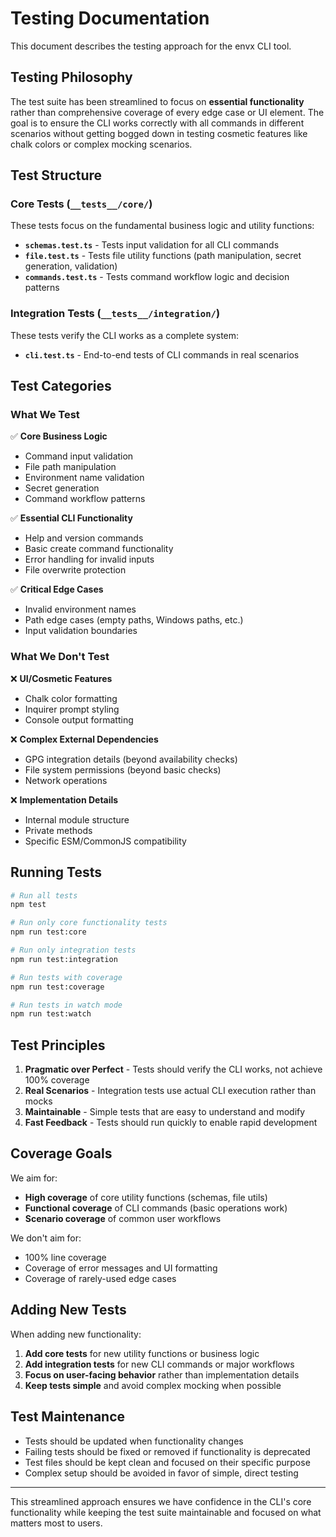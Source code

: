 # Testing Documentation

This document describes the testing approach for the envx CLI tool.

## Testing Philosophy

The test suite has been streamlined to focus on **essential functionality** rather than comprehensive coverage of every edge case or UI element. The goal is to ensure the CLI works correctly with all commands in different scenarios without getting bogged down in testing cosmetic features like chalk colors or complex mocking scenarios.

## Test Structure

### Core Tests (`__tests__/core/`)

These tests focus on the fundamental business logic and utility functions:

- **`schemas.test.ts`** - Tests input validation for all CLI commands
- **`file.test.ts`** - Tests file utility functions (path manipulation, secret generation, validation)
- **`commands.test.ts`** - Tests command workflow logic and decision patterns

### Integration Tests (`__tests__/integration/`)

These tests verify the CLI works as a complete system:

- **`cli.test.ts`** - End-to-end tests of CLI commands in real scenarios

## Test Categories

### What We Test

✅ **Core Business Logic**

- Command input validation
- File path manipulation
- Environment name validation
- Secret generation
- Command workflow patterns

✅ **Essential CLI Functionality**

- Help and version commands
- Basic create command functionality
- Error handling for invalid inputs
- File overwrite protection

✅ **Critical Edge Cases**

- Invalid environment names
- Path edge cases (empty paths, Windows paths, etc.)
- Input validation boundaries

### What We Don't Test

❌ **UI/Cosmetic Features**

- Chalk color formatting
- Inquirer prompt styling
- Console output formatting

❌ **Complex External Dependencies**

- GPG integration details (beyond availability checks)
- File system permissions (beyond basic checks)
- Network operations

❌ **Implementation Details**

- Internal module structure
- Private methods
- Specific ESM/CommonJS compatibility

## Running Tests

```bash
# Run all tests
npm test

# Run only core functionality tests
npm run test:core

# Run only integration tests
npm run test:integration

# Run tests with coverage
npm run test:coverage

# Run tests in watch mode
npm run test:watch
```

## Test Principles

1. **Pragmatic over Perfect** - Tests should verify the CLI works, not achieve 100% coverage
2. **Real Scenarios** - Integration tests use actual CLI execution rather than mocks
3. **Maintainable** - Simple tests that are easy to understand and modify
4. **Fast Feedback** - Tests should run quickly to enable rapid development

## Coverage Goals

We aim for:

- **High coverage** of core utility functions (schemas, file utils)
- **Functional coverage** of CLI commands (basic operations work)
- **Scenario coverage** of common user workflows

We don't aim for:

- 100% line coverage
- Coverage of error messages and UI formatting
- Coverage of rarely-used edge cases

## Adding New Tests

When adding new functionality:

1. **Add core tests** for new utility functions or business logic
2. **Add integration tests** for new CLI commands or major workflows
3. **Focus on user-facing behavior** rather than implementation details
4. **Keep tests simple** and avoid complex mocking when possible

## Test Maintenance

- Tests should be updated when functionality changes
- Failing tests should be fixed or removed if functionality is deprecated
- Test files should be kept clean and focused on their specific purpose
- Complex setup should be avoided in favor of simple, direct testing

---

This streamlined approach ensures we have confidence in the CLI's core functionality while keeping the test suite maintainable and focused on what matters most to users.

